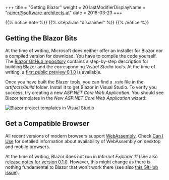 +++
title = "Getting Blazor"
weight = 20
lastModifierDisplayName = "rainer@software-architects.at"
date = 2018-03-23
+++

{{% notice note %}}
{{% siteparam "disclaimer" %}}
{{% /notice %}}

## Getting the Blazor Bits

At the time of writing, Microsoft does neither offer an installer for Blazor nor a compiled version for download. You have to compile the code yourself. The [Blazor GitHub repository](https://github.com/aspnet/Blazor) contains a step-by-step description for building Blazor and the corresponding *Visual Studio* tools. At the time of writing, a [first public preview 0.1.0](https://github.com/aspnet/Blazor/releases/tag/0.1.0) is available.

Once you have built the Blazor tools, you can find a *.vsix* file in the *artifacts/build* folder. Install it to get Blazor in Visual Studio. To verify you success, try creating a new *ASP.NET Core Web Application*. You should see Blazor templates in the *New ASP.NET Core Web Application* wizard:

![Blazor project templates in Visual Studio](/images/getting-started/vs-project-template.png)

## Get a Compatible Browser

All recent versions of modern browsers support [WebAssembly](http://webassembly.org/). Check [Can I Use](https://caniuse.com/#search=webassembly) for detailed information about availability of WebAssembly on desktop and mobile browsers.

At the time of writing, Blazor does not run in *Internet Explorer 11* (see also [release notes for version 0.1.0](https://github.com/aspnet/Blazor/releases/tag/0.1.0). However, this might change as there is nothing fundamental to Blazor that won't work there (see also [this GitHub issue](https://github.com/aspnet/Blazor/issues/260)).
